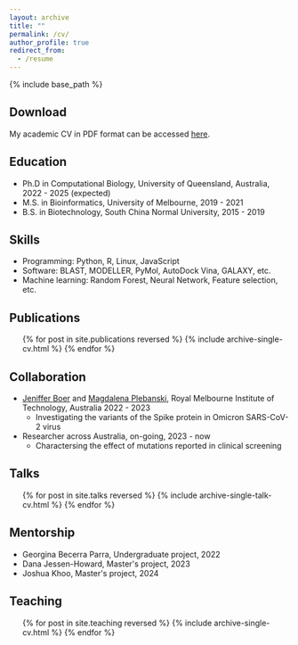 ```yaml
---
layout: archive
title: ""
permalink: /cv/
author_profile: true
redirect_from:
  - /resume
---
```


{% include base_path %}

Download
------
My academic CV in PDF format can be accessed <a href="/files/CV-Qisheng_Pan.pdf" target="_blank">here</a>.


Education
------
* Ph.D in Computational Biology, University of Queensland, Australia, 2022 - 2025 (expected)
* M.S. in Bioinformatics, University of Melbourne, 2019 - 2021
* B.S. in Biotechnology, South China Normal University, 2015 - 2019


Skills
------
* Programming: Python, R, Linux, JavaScript
* Software: BLAST, MODELLER, PyMol, AutoDock Vina, GALAXY, etc.
* Machine learning: Random Forest, Neural Network, Feature selection, etc. 


Publications
------
  <ul>{% for post in site.publications reversed %}
    {% include archive-single-cv.html %}
  {% endfor %}</ul>


Collaboration
------
* <a href="https://www.rmit.edu.au/contact/staff-contacts/academic-staff/b/boer-dr-jennifer" target="_blank">Jeniffer Boer</a> and <a href="https://www.rmit.edu.au/contact/staff-contacts/academic-staff/p/plebanski-magdalena" target="_blank">Magdalena Plebanski</a>, Royal Melbourne Institute of Technology, Australia 2022 - 2023 
  * Investigating the variants of the Spike protein in Omicron SARS-CoV-2 virus 
* Researcher across Australia, on-going, 2023 - now
  * Charactersing the effect of mutations reported in clinical screening


Talks
------
  <ul>{% for post in site.talks reversed %}
    {% include archive-single-talk-cv.html  %}
  {% endfor %}</ul>


Mentorship
------
* Georgina Becerra Parra, Undergraduate project, 2022
* Dana Jessen-Howard, Master's project, 2023
* Joshua Khoo, Master's project, 2024


Teaching
------
  <ul>{% for post in site.teaching reversed %}
    {% include archive-single-cv.html %}
  {% endfor %}</ul>


